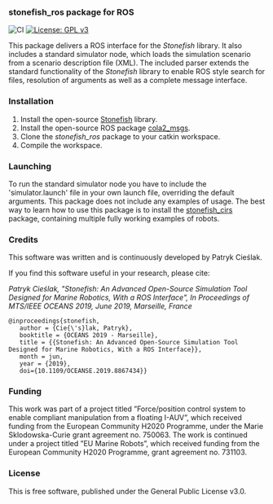 ### stonefish_ros package for ROS
![CI](https://github.com/nilsbore/stonefish_ros/workflows/CI/badge.svg?branch=master) [![License: GPL v3](https://img.shields.io/badge/License-GPLv3-blue.svg)](https://www.gnu.org/licenses/gpl-3.0)

This package delivers a ROS interface for the _Stonefish_ library. It also includes a standard simulator node, which loads the simulation scenario from a scenario description file (XML). The included parser extends the standard functionality of the _Stonefish_ library to enable ROS style search for files, resolution of arguments as well as a complete message interface. 

### Installation

1. Install the open-source [Stonefish](https://github.com/patrykcieslak/stonefish) library.
2. Install the open-source ROS package [cola2_msgs](https://bitbucket.org/iquarobotics/cola2_msgs).
3. Clone the *stonefish_ros* package to your catkin workspace.
4. Compile the workspace.

### Launching

To run the standard simulator node you have to include the 'simulator.launch' file in your own launch file, overriding the default arguments.
This package does not include any examples of usage. The best way to learn how to use this package is to install the [stonefish_cirs](https://github.com/patrykcieslak/stonefish_cirs) package, containing multiple fully working examples of robots.

### Credits
This software was written and is continuously developed by Patryk Cieślak.

If you find this software useful in your research, please cite:

*Patryk Cieślak, "Stonefish: An Advanced Open-Source Simulation Tool Designed for Marine Robotics, With a ROS Interface", In Proceedings of MTS/IEEE OCEANS 2019, June 2019, Marseille, France*
```
@inproceedings{stonefish,
   author = {Cie{\'s}lak, Patryk},
   booktitle = {OCEANS 2019 - Marseille},
   title = {{Stonefish: An Advanced Open-Source Simulation Tool Designed for Marine Robotics, With a ROS Interface}},
   month = jun,
   year = {2019},
   doi={10.1109/OCEANSE.2019.8867434}}
```
### Funding
This work was part of a project titled ”Force/position control system to enable compliant manipulation from a floating I-AUV”, which received funding from the European Community H2020 Programme, under the Marie Sklodowska-Curie grant agreement no. 750063. The work is continued under a project titled ”EU Marine Robots”, which received funding from the European Community H2020 Programme, grant agreement no. 731103.

### License
This is free software, published under the General Public License v3.0.
